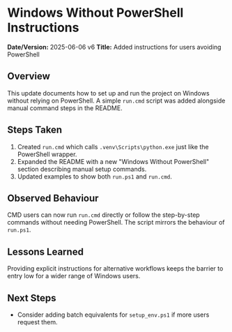 # Windows Without PowerShell Instructions

**Date/Version:** 2025-06-06 v6
**Title:** Added instructions for users avoiding PowerShell

## Overview
This update documents how to set up and run the project on Windows without relying on PowerShell. A simple `run.cmd` script was added alongside manual command steps in the README.

## Steps Taken
1. Created `run.cmd` which calls `.venv\Scripts\python.exe` just like the PowerShell wrapper.
2. Expanded the README with a new "Windows Without PowerShell" section describing manual setup commands.
3. Updated examples to show both `run.ps1` and `run.cmd`.

## Observed Behaviour
CMD users can now run `run.cmd` directly or follow the step-by-step commands without needing PowerShell. The script mirrors the behaviour of `run.ps1`.

## Lessons Learned
Providing explicit instructions for alternative workflows keeps the barrier to entry low for a wider range of Windows users.

## Next Steps
- Consider adding batch equivalents for `setup_env.ps1` if more users request them.
